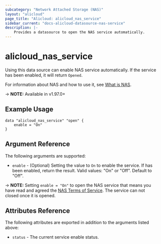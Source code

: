 ```yaml
---
subcategory: "Network Attached Storage (NAS)"
layout: "alicloud"
page_title: "Alicloud: alicloud_nas_service"
sidebar_current: "docs-alicloud-datasource-nas-service"
description: |-
    Provides a datasource to open the NAS service automatically.
---
```


# alicloud\_nas\_service

Using this data source can enable NAS service automatically. If the service has been enabled, it will return `Opened`.

For information about NAS and how to use it, see [What is NAS](https://www.alibabacloud.com/help/product/27516.htm).

-> **NOTE:** Available in v1.97.0+

## Example Usage

```
data "alicloud_nas_service" "open" {
	enable = "On"
}
```

## Argument Reference

The following arguments are supported:

* `enable` - (Optional) Setting the value to `On` to enable the service. If has been enabled, return the result. Valid values: "On" or "Off". Default to "Off".

-> **NOTE:** Setting `enable = "On"` to open the NAS service that means you have read and agreed the [NAS Terms of Service](https://help.aliyun.com/knowledge_detail/44004.html). The service can not closed once it is opened.

## Attributes Reference

The following attributes are exported in addition to the arguments listed above:

* `status` - The current service enable status. 
